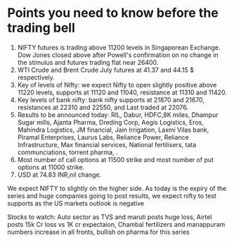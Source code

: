 # Points you need to know before the trading bell

1. NIFTY futures is trading above 11200 levels in Singaporean Exchange. Dow Jones closed above after Powell's confirmation on no change in the stimulus and futures trading flat near 26400.
2. WTI Crude and Brent Crude July futures at 41.37 and 44.15 $ respectively.
3. Key of levels of Nifty: we expect Nifty to open slightly positive above 11220 levels, supports at 11120 and 11040, resistance at  11310 and 11420.
4. Key levels of bank nifty: bank nifty supports at 21870 and 21670, resistances at 22310 and 22550, and Last traded at 22076.
5. Results to be announced today: RIL, Dabur, HDFC,8K miles, Dhampur Sugar mills, Ajanta Pharma, Dreding Corp, Aegis Logistics, Eros, Mahindra Logistics, JM financial, Jain Irrigation, Laxmi Vilas bank, Piramal Enterprises, Laurus Labs, Reliance Power, Reliance Infrastructure, Max financial services, National fertilisers, tata communciations, torrent pharma,  .
6. Most number of call options at 11500 strike and most number of put options at 11000 strike.
7. USD at 74.83 INR,nil change.

We expect NIFTY to slightly on the higher side. As today is the expiry of the series and huge companies going to post results, we expect nifty to test supports as the US markets outlook is negative

Stocks to watch: Auto sector as TVS and maruti posts huge loss, Airtel posts 15k Cr loss vs 1K cr expectaion, Chambal fertilizers and manappuram numbers increase in all fronts, bullish on pharma for this series
